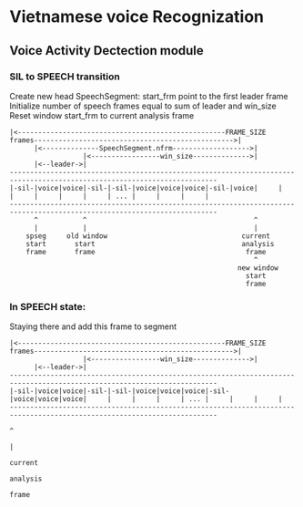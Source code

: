 # Vietnamese voice Recognization

## Voice Activity Dectection module

### SIL to SPEECH transition
Create new head SpeechSegment:
	start_frm point to the first leader frame
	Initialize number of speech frames equal to sum of leader and win_size
	Reset window start_frm to current analysis frame

	|<---------------------------------------------------FRAME_SIZE frames------------------------------------------------->|
		  |<--------------SpeechSegment.nfrm------------------->|
					  |<-----------------win_size-------------->|
		  |<--leader->|
	-------------------------------------------------------------------------------------------------------------------------
	|-sil-|voice|voice|-sil-|-sil-|voice|voice|voice|-sil-|voice|     |     |     |     |     |     | ... |     |     |     |
	-------------------------------------------------------------------------------------------------------------------------
		  ^			  ^											^
		  |			  |										 	|
		spseg	  old window								 current
		start		start								 	 analysis
		frame		frame								 	  frame
																^
															new window
															  start
															  frame


### In SPEECH state: 
Staying there and add this frame to segment

	|<---------------------------------------------------FRAME_SIZE frames------------------------------------------------->|
					  |<-----------------win_size-------------->|
		  |<--leader->|
	-------------------------------------------------------------------------------------------------------------------------
	|-sil-|voice|voice|-sil-|-sil-|voice|voice|voice|-sil-|voice|voice|voice|     |     |     |     | ... |     |     |     |
	-------------------------------------------------------------------------------------------------------------------------
																			^
																		 	|
																		 current
																	 	 analysis
																	 	  frame
														 	  
														 	  
														 	  
														 	  
														 	  
